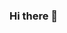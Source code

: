 ### Hi there 👋

<!--
**Serigne78/Serigne78** is a ✨ _special_ ✨ repository because its `README.md` (this file) appears on your GitHub profile.

Here are some ideas to get you started:

- 🔭 Je  suis passioné de machine learnings, de programmation de jeux videos et je compte devenir Data Scientist
- 🌱 Je suis actuellement en Licence MIASHS
- 📫 How to reach me: Abo78neauphle@gmail.com
- 😄 Curieux, travailleur, passioné, 
- ⚡ Fun fact: J'ai fait les detections pour rentrer à l'inf clairefontaine 
-->
